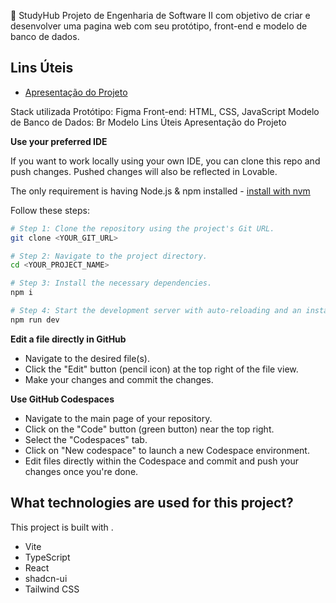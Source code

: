 📌 StudyHub
Projeto de Engenharia de Software II com objetivo de criar e desenvolver uma pagina web com seu protótipo, front-end e modelo de banco de dados.

## Lins Úteis


* [Apresentação do Projeto](https://www.canva.com/design/DAGc0oHt69M/aSPEo6HG2tqvppUEH1mhXQ/edit?utm_content=DAGc0oHt69M&utm_campaign=designshare&utm_medium=link2&utm_source=sharebutton)

Stack utilizada
Protótipo: Figma
Front-end: HTML, CSS, JavaScript
Modelo de Banco de Dados: Br Modelo
Lins Úteis
Apresentação do Projeto

**Use your preferred IDE**

If you want to work locally using your own IDE, you can clone this repo and push changes. Pushed changes will also be reflected in Lovable.

The only requirement is having Node.js & npm installed - [install with nvm](https://github.com/nvm-sh/nvm#installing-and-updating)

Follow these steps:

```sh
# Step 1: Clone the repository using the project's Git URL.
git clone <YOUR_GIT_URL>

# Step 2: Navigate to the project directory.
cd <YOUR_PROJECT_NAME>

# Step 3: Install the necessary dependencies.
npm i

# Step 4: Start the development server with auto-reloading and an instant preview.
npm run dev
```

**Edit a file directly in GitHub**

- Navigate to the desired file(s).
- Click the "Edit" button (pencil icon) at the top right of the file view.
- Make your changes and commit the changes.

**Use GitHub Codespaces**

- Navigate to the main page of your repository.
- Click on the "Code" button (green button) near the top right.
- Select the "Codespaces" tab.
- Click on "New codespace" to launch a new Codespace environment.
- Edit files directly within the Codespace and commit and push your changes once you're done.

## What technologies are used for this project?

This project is built with .

- Vite
- TypeScript
- React
- shadcn-ui
- Tailwind CSS

